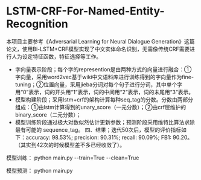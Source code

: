 # LSTM-CRF-For-Named-Entity-Recognition

本项目主要参考《Adversarial Learning for Neural Dialogue Generation》这篇论文，使用Bi-LSTM+CRF模型实现了中文实体命名识别，无需像传统CRF需要进行人为设定特征函数，特征选择等工作。
- 字向量表示阶段；每个字的represention是由两种方式的向量进行融合：①字向量，采用word2vec基于wiki中文语料库进行训练得到的字向量作为fine-tuning；②位置向量，采用jieba分词对每个句子进行分词，其中单个字用“0”表示，词的开头用“1”表示，词的中间用“2”表示，词的末尾用“3”表示。
- 模型构建阶段；采用lstm+crf的架构计算每种seq_tag的分数。分数由两部分组成：①由lstm计算得到的unary_score（一元分数）；②由crf层维护的binary_score（二元分数）；
- 模型训练阶段通过极大对数似然估计更新参数；预测阶段采用维特比算法求除最有可能的 sequence_tag。
四、结果；迭代50次后，模型的评价指标如下：accuracy:  98.53%; precision:  90.31%; recall:  90.09%; FB1:  90.20。（其实到42次的时候模型差不多已经收敛了）。


模型训练：
python main.py --train=True --clean=True

模型预测：
python main.py
